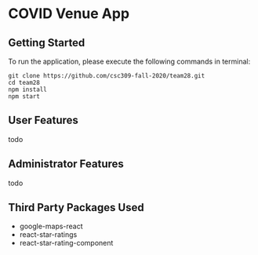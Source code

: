 # COVID Venue App

## Getting Started

To run the application, please execute the following commands in terminal:

    git clone https://github.com/csc309-fall-2020/team28.git
    cd team28
    npm install
    npm start

## User Features

todo

## Administrator Features

todo

## Third Party Packages Used
- google-maps-react
- react-star-ratings
- react-star-rating-component
